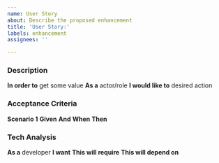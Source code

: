 ```yaml
---
name: User Story
about: Describe the proposed enhancement
title: 'User Story:'
labels: enhancement
assignees: ''

---
```


### Description

**In order to** get some value
**As a** actor/role 
**I would like to** desired action

### Acceptance Criteria

**Scenario 1** 
**Given**
  **And**
  **When**
**Then**

### Tech Analysis
**As a** developer
**I want**
**This will require**
**This will depend on**
